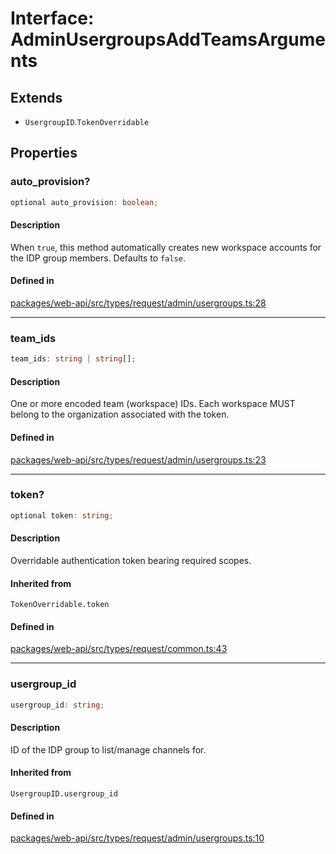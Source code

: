 # Interface: AdminUsergroupsAddTeamsArguments

## Extends

- `UsergroupID`.`TokenOverridable`

## Properties

### auto\_provision?

```ts
optional auto_provision: boolean;
```

#### Description

When `true`, this method automatically creates new workspace accounts for the IDP group members.
Defaults to `false`.

#### Defined in

[packages/web-api/src/types/request/admin/usergroups.ts:28](https://github.com/slackapi/node-slack-sdk/blob/c15385ef93ccdde9702f52f7d1f445999203d794/packages/web-api/src/types/request/admin/usergroups.ts#L28)

***

### team\_ids

```ts
team_ids: string | string[];
```

#### Description

One or more encoded team (workspace) IDs.
Each workspace MUST belong to the organization associated with the token.

#### Defined in

[packages/web-api/src/types/request/admin/usergroups.ts:23](https://github.com/slackapi/node-slack-sdk/blob/c15385ef93ccdde9702f52f7d1f445999203d794/packages/web-api/src/types/request/admin/usergroups.ts#L23)

***

### token?

```ts
optional token: string;
```

#### Description

Overridable authentication token bearing required scopes.

#### Inherited from

`TokenOverridable.token`

#### Defined in

[packages/web-api/src/types/request/common.ts:43](https://github.com/slackapi/node-slack-sdk/blob/c15385ef93ccdde9702f52f7d1f445999203d794/packages/web-api/src/types/request/common.ts#L43)

***

### usergroup\_id

```ts
usergroup_id: string;
```

#### Description

ID of the IDP group to list/manage channels for.

#### Inherited from

`UsergroupID.usergroup_id`

#### Defined in

[packages/web-api/src/types/request/admin/usergroups.ts:10](https://github.com/slackapi/node-slack-sdk/blob/c15385ef93ccdde9702f52f7d1f445999203d794/packages/web-api/src/types/request/admin/usergroups.ts#L10)

